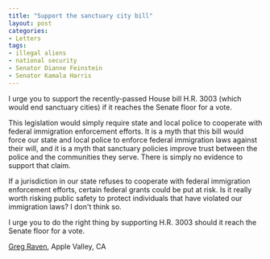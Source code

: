 ```yaml
---
title: "Support the sanctuary city bill"
layout: post
categories:
- Letters
tags:
- illegal aliens
- national security
- Senator Dianne Feinstein
- Senator Kamala Harris
---
```


I urge you to support the recently-passed House bill H.R. 3003 (which would end sanctuary cities) if it reaches the Senate floor for a vote.

This legislation would simply require state and local police to cooperate with federal immigration enforcement efforts. It is a myth that this bill would force our state and local police to enforce federal immigration laws against their will, and it is a myth that sanctuary policies improve trust between the police and the communities they serve. There is simply no evidence to support that claim.

If a jurisdiction in our state refuses to cooperate with federal immigration enforcement efforts, certain federal grants could be put at risk. Is it really worth risking public safety to protect individuals that have violated our immigration laws? I don't think so.

I urge you to do the right thing by supporting H.R. 3003 should it reach the Senate floor for a vote.

[Greg Raven](https://www.gregraven.org/), Apple Valley, CA